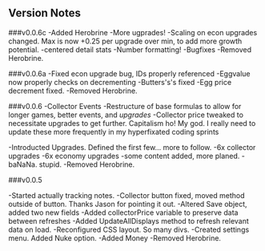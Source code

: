 ## Version Notes
###v0.0.6c
-Added Herobrine
-More ugprades!
	-Scaling on econ upgrades changed. Max is now +0.25 per upgrade over min, to add more growth potential.
	-centered detail stats
-Number formatting!
-Bugfixes
-Removed Herobrine.


###v0.0.6a
-Fixed econ upgrade bug, IDs properly referenced
-Eggvalue now properly checks on decrementing
-Butters's's fixed
-Egg price decrement fixed. 
-Removed Herobrine.




###v0.0.6
-Collector Events
-Restructure of base formulas to allow for longer games, better events, and *upgrades*
	-Collector price tweaked to necessitate upgrades to get further. Capitalism ho!
My god. I really need to update these more frequently in my hyperfixated coding sprints

-Introducted Upgrades. Defined the first few... more to follow. 
	-6x collector upgrades
	-6x economy upgrades
-some content added, more planed.
-baNaNa. stupid.
-Removed Herobrine.





###v0.0.5

-Started actually tracking notes.
-Collector button fixed, moved method outside of button. Thanks Jason for pointing it out.
-Altered Save object, added two new fields
	-Added collectorPrice variable to preserve data between refreshes
	-Added UpdateAllDisplays method to refresh relevant data on load. 
-Reconfigured CSS layout. So many divs.
-Created settings menu. Added Nuke option. 
-Added Money
-Removed Herobrine.
